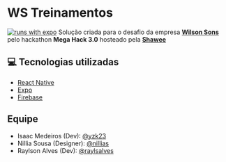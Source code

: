 # WS Treinamentos
[![runs with expo](https://img.shields.io/badge/Runs%20with%20Expo-000.svg?style=flat-square&logo=EXPO&labelColor=f3f3f3&logoColor=000)](https://expo.io/)
Solução criada para o desafio da empresa [**Wilson Sons**](wilsonsons.com.br) pelo hackathon **Mega Hack 3.0** hosteado pela [**Shawee**](https://shawee.io/)

## :computer: Tecnologias utilizadas
* [React Native](https://reactnative.dev/)
* [Expo](https://docs.expo.io/)
* [Firebase](https://firebase.google.com/)

## Equipe
- Isaac Medeiros (Dev): [@yzk23](https://github.com/yzk23)
- Nillia Sousa (Designer): [@nillias](https://github.com/nillias)
- Raylson Alves (Dev): [@raylsalves](https://github.com/raylsalves)
